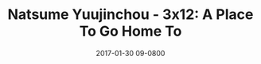 ---
layout: entry.pug
title: "Natsume Yuujinchou - 3x12: A Place To Go Home To"
date: 2017-01-30 09-0800
publishDate: 2017-12-31T00:00:00 -0800
broadcastDate: 2011-09-20 09-0800
categories: watchthroughs anime natsume-yuujinchou
draft: true
---